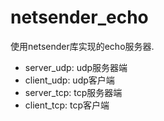 # netsender_echo

使用netsender库实现的echo服务器.

 - server_udp: udp服务器端
 - client_udp: udp客户端
 - server_tcp: tcp服务器端
 - client_tcp: tcp客户端

